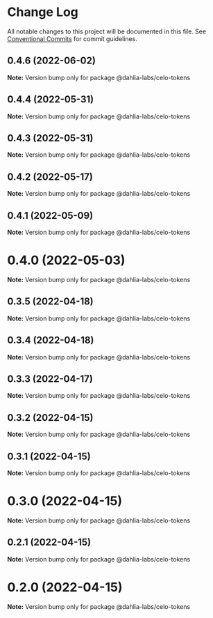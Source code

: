 # Change Log

All notable changes to this project will be documented in this file.
See [Conventional Commits](https://conventionalcommits.org) for commit guidelines.

## 0.4.6 (2022-06-02)

**Note:** Version bump only for package @dahlia-labs/celo-tokens





## 0.4.4 (2022-05-31)

**Note:** Version bump only for package @dahlia-labs/celo-tokens





## 0.4.3 (2022-05-31)

**Note:** Version bump only for package @dahlia-labs/celo-tokens





## 0.4.2 (2022-05-17)

**Note:** Version bump only for package @dahlia-labs/celo-tokens





## 0.4.1 (2022-05-09)

**Note:** Version bump only for package @dahlia-labs/celo-tokens





# 0.4.0 (2022-05-03)

**Note:** Version bump only for package @dahlia-labs/celo-tokens





## 0.3.5 (2022-04-18)

**Note:** Version bump only for package @dahlia-labs/celo-tokens





## 0.3.4 (2022-04-18)

**Note:** Version bump only for package @dahlia-labs/celo-tokens





## 0.3.3 (2022-04-17)

**Note:** Version bump only for package @dahlia-labs/celo-tokens





## 0.3.2 (2022-04-15)

**Note:** Version bump only for package @dahlia-labs/celo-tokens





## 0.3.1 (2022-04-15)

**Note:** Version bump only for package @dahlia-labs/celo-tokens





# 0.3.0 (2022-04-15)

**Note:** Version bump only for package @dahlia-labs/celo-tokens





## 0.2.1 (2022-04-15)

**Note:** Version bump only for package @dahlia-labs/celo-tokens





# 0.2.0 (2022-04-15)

**Note:** Version bump only for package @dahlia-labs/celo-tokens
